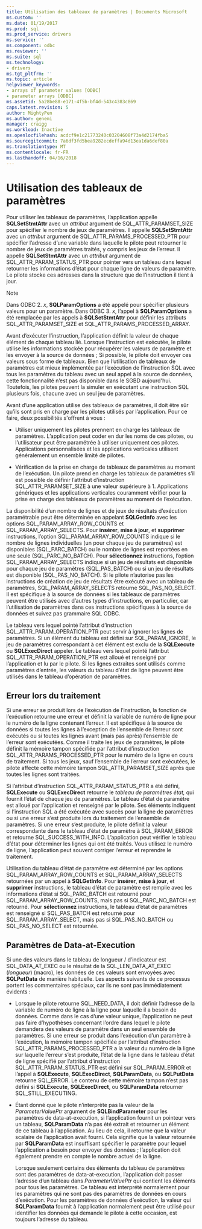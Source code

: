 ```yaml
---
title: Utilisation des tableaux de paramètres | Documents Microsoft
ms.custom: ''
ms.date: 01/19/2017
ms.prod: sql
ms.prod_service: drivers
ms.service: ''
ms.component: odbc
ms.reviewer: ''
ms.suite: sql
ms.technology:
- drivers
ms.tgt_pltfrm: ''
ms.topic: article
helpviewer_keywords:
- arrays of parameter values [ODBC]
- parameter arrays [ODBC]
ms.assetid: 5a28be88-e171-4f5b-bf4d-543c4383c869
caps.latest.revision: 5
author: MightyPen
ms.author: genemi
manager: craigg
ms.workload: Inactive
ms.openlocfilehash: acdcf9e1c21773240c03204608f73a4d2174fba5
ms.sourcegitcommit: 7a6df3fd5bea9282ecdeffa94d13ea1da6def80a
ms.translationtype: MT
ms.contentlocale: fr-FR
ms.lasthandoff: 04/16/2018
---
```

# <a name="using-arrays-of-parameters"></a>Utilisation des tableaux de paramètres
Pour utiliser les tableaux de paramètres, l’application appelle **SQLSetStmtAttr** avec un *attribut* argument de SQL_ATTR_PARAMSET_SIZE pour spécifier le nombre de jeux de paramètres. Il appelle **SQLSetStmtAttr** avec un *attribut* argument de SQL_ATTR_PARAMS_PROCESSED_PTR pour spécifier l’adresse d’une variable dans laquelle le pilote peut retourner le nombre de jeux de paramètres traités, y compris les jeux de l’erreur. Il appelle **SQLSetStmtAttr** avec un *attribut* argument de SQL_ATTR_PARAM_STATUS_PTR pour pointer vers un tableau dans lequel retourner les informations d’état pour chaque ligne de valeurs de paramètre. Le pilote stocke ces adresses dans la structure que de l’instruction il tient à jour.  
  
> [!NOTE]  
>  Dans ODBC 2. *x*, **SQLParamOptions** a été appelé pour spécifier plusieurs valeurs pour un paramètre. Dans ODBC 3. *x*, l’appel à **SQLParamOptions** a été remplacée par les appels à **SQLSetStmtAttr** pour définir les attributs SQL_ATTR_PARAMSET_SIZE et SQL_ATTR_PARAMS_PROCESSED_ARRAY.  
  
 Avant d’exécuter l’instruction, l’application définit la valeur de chaque élément de chaque tableau lié. Lorsque l’instruction est exécutée, le pilote utilise les informations stockée pour récupérer les valeurs de paramètre et les envoyer à la source de données ; Si possible, le pilote doit envoyer ces valeurs sous forme de tableaux. Bien que l’utilisation de tableaux de paramètres est mieux implémentée par l’exécution de l’instruction SQL avec tous les paramètres du tableau avec un seul appel à la source de données, cette fonctionnalité n’est pas disponible dans le SGBD aujourd'hui. Toutefois, les pilotes peuvent la simuler en exécutant une instruction SQL plusieurs fois, chacune avec un seul jeu de paramètres.  
  
 Avant d’une application utilise des tableaux de paramètres, il doit être sûr qu’ils sont pris en charge par les pilotes utilisés par l’application. Pour ce faire, deux possibilités s'offrent à vous :  
  
-   Utiliser uniquement les pilotes prennent en charge les tableaux de paramètres. L’application peut coder en dur les noms de ces pilotes, ou l’utilisateur peut être paramétrée à utiliser uniquement ces pilotes. Applications personnalisées et les applications verticales utilisent généralement un ensemble limité de pilotes.  
  
-   Vérification de la prise en charge de tableaux de paramètres au moment de l’exécution. Un pilote prend en charge les tableaux de paramètres s’il est possible de définir l’attribut d’instruction SQL_ATTR_PARAMSET_SIZE à une valeur supérieure à 1. Applications génériques et les applications verticales couramment vérifier pour la prise en charge des tableaux de paramètres au moment de l’exécution.  
  
 La disponibilité d’un nombre de lignes et de jeux de résultats d’exécution paramétrable peut être déterminée en appelant **SQLGetInfo** avec les options SQL_PARAM_ARRAY_ROW_COUNTS et SQL_PARAM_ARRAY_SELECTS. Pour **insérer**, **mise à jour**, et **supprimer** instructions, l’option SQL_PARAM_ARRAY_ROW_COUNTS indique si le nombre de lignes individuelles (un pour chaque jeu de paramètres) est disponibles (SQL_PARC_BATCH) ou le nombre de lignes est reportées en une seule (SQL_PARC_NO_BATCH). Pour **sélectionnez** instructions, l’option SQL_PARAM_ARRAY_SELECTS indique si un jeu de résultats est disponible pour chaque jeu de paramètres (SQL_PAS_BATCH) ou si un jeu de résultats est disponible (SQL_PAS_NO_BATCH). Si le pilote n’autorise pas les instructions de création de jeu de résultats être exécuté avec un tableau de paramètres, SQL_PARAM_ARRAY_SELECTS retourne SQL_PAS_NO_SELECT. Il est spécifique à la source de données si les tableaux de paramètres peuvent être utilisés avec d’autres types d’instructions, en particulier, car l’utilisation de paramètres dans ces instructions spécifiques à la source de données et suivez pas grammaire SQL ODBC.  
  
 Le tableau vers lequel pointé l’attribut d’instruction SQL_ATTR_PARAM_OPERATION_PTR peut servir à ignorer les lignes de paramètres. Si un élément du tableau est défini sur SQL_PARAM_IGNORE, le jeu de paramètres correspondant à cet élément est exclu de la **SQLExecute** ou **SQLExecDirect** appeler. Le tableau vers lequel pointé l’attribut SQL_ATTR_PARAM_OPERATION_PTR est alloué et renseigné par l’application et lu par le pilote. Si les lignes extraites sont utilisés comme paramètres d’entrée, les valeurs du tableau d’état de ligne peuvent être utilisés dans le tableau d’opération de paramètres.  
  
## <a name="error-processing"></a>Erreur lors du traitement  
 Si une erreur se produit lors de l’exécution de l’instruction, la fonction de l’exécution retourne une erreur et définit la variable de numéro de ligne pour le numéro de la ligne contenant l’erreur. Il est spécifique à la source de données si toutes les lignes à l’exception de l’ensemble de l’erreur sont exécutés ou si toutes les lignes avant (mais pas après) l’ensemble de l’erreur sont exécutées. Comme il traite les jeux de paramètres, le pilote définit la mémoire tampon spécifiée par l’attribut d’instruction SQL_ATTR_PARAMS_PROCESSED_PTR pour le numéro de la ligne en cours de traitement. Si tous les jeux, sauf l’ensemble de l’erreur sont exécutées, le pilote affecte cette mémoire tampon SQL_ATTR_PARAMSET_SIZE après que toutes les lignes sont traitées.  
  
 Si l’attribut d’instruction SQL_ATTR_PARAM_STATUS_PTR a été défini, **SQLExecute** ou **SQLExecDirect** retourne le *tableau de paramètres état,* qui fournit l’état de chaque jeu de paramètres. Le tableau d’état de paramètre est alloué par l’application et renseigné par le pilote. Ses éléments indiquent si l’instruction SQL a été exécutée avec succès pour la ligne de paramètres ou si une erreur s’est produite lors du traitement de l’ensemble de paramètres. Si une erreur s’est produite, le pilote définit la valeur correspondante dans le tableau d’état de paramètre à SQL_PARAM_ERROR et retourne SQL_SUCCESS_WITH_INFO. L’application peut vérifier le tableau d’état pour déterminer les lignes qui ont été traités. Vous utilisez le numéro de ligne, l’application peut souvent corriger l’erreur et reprendre le traitement.  
  
 Utilisation du tableau d’état de paramètre est déterminé par les options SQL_PARAM_ARRAY_ROW_COUNTS et SQL_PARAM_ARRAY_SELECTS retournées par un appel à **SQLGetInfo**. Pour **insérer**, **mise à jour**, et **supprimer** instructions, le tableau d’état de paramètre est remplie avec les informations d’état si SQL_PARC_BATCH est retourné pour SQL_PARAM_ARRAY_ROW_COUNTS, mais pas si SQL_PARC_NO_BATCH est retourné. Pour **sélectionnez** instructions, le tableau d’état de paramètres est renseigné si SQL_PAS_BATCH est retourné pour SQL_PARAM_ARRAY_SELECT, mais pas si SQL_PAS_NO_BATCH ou SQL_PAS_NO_SELECT est retournée.  
  
## <a name="data-at-execution-parameters"></a>Paramètres de Data-at-Execution  
 Si une des valeurs dans le tableau de longueur / d’indicateur est SQL_DATA_AT_EXEC ou le résultat de la SQL_LEN_DATA_AT_EXEC (*longueur*) (macro), les données de ces valeurs sont envoyées avec **SQLPutData** de manière habituelle. Les aspects suivants de ce processus portent les commentaires spéciaux, car ils ne sont pas immédiatement évidents :  
  
-   Lorsque le pilote retourne SQL_NEED_DATA, il doit définir l’adresse de la variable de numéro de ligne à la ligne pour laquelle il a besoin de données. Comme dans le cas d’une valeur unique, l’application ne peut pas faire d’hypothèses concernant l’ordre dans lequel le pilote demandera des valeurs de paramètre dans un seul ensemble de paramètres. Si une erreur se produit dans l’exécution d’un paramètre à l’exécution, la mémoire tampon spécifiée par l’attribut d’instruction SQL_ATTR_PARAMS_PROCESSED_PTR a la valeur du numéro de la ligne sur laquelle l’erreur s’est produite, l’état de la ligne dans le tableau d’état de ligne spécifié par l’attribut d’instruction SQL_ATTR_PARAM_STATUS_PTR est défini sur SQL_PARAM_ERROR et l’appel à **SQLExecute**, **SQLExecDirect**, **SQLParamData**, ou **SQLPutData** retourne SQL_ERROR. Le contenu de cette mémoire tampon n’est pas défini si **SQLExecute**, **SQLExecDirect**, ou **SQLParamData** retourner SQL_STILL_EXECUTING.  
  
-   Étant donné que le pilote n’interprète pas la valeur de la *ParameterValuePtr* argument de **SQLBindParameter** pour les paramètres de data-at-execution, si l’application fournit un pointeur vers un tableau, **SQLParamData** n’a pas été extrait et retourner un élément de ce tableau à l’application. Au lieu de cela, il retourne que la valeur scalaire de l’application avait fourni. Cela signifie que la valeur retournée par **SQLParamData** est insuffisant spécifier le paramètre pour lequel l’application a besoin pour envoyer des données ; l’application doit également prendre en compte le nombre actuel de la ligne.  
  
     Lorsque seulement certains des éléments du tableau de paramètres sont des paramètres de data-at-execution, l’application doit passer l’adresse d’un tableau dans *ParameterValuePtr* qui contient les éléments pour tous les paramètres. Ce tableau est interprété normalement pour les paramètres qui ne sont pas des paramètres de données en cours d’exécution. Pour les paramètres de données d’exécution, la valeur qui **SQLParamData** fournit à l’application normalement peut être utilisé pour identifier les données qui demande le pilote à cette occasion, est toujours l’adresse du tableau.

